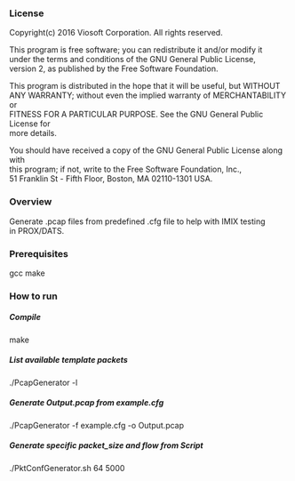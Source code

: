 
### License
  Copyright(c) 2016 Viosoft Corporation.
  All rights reserved.

  This program is free software; you can redistribute it and/or modify it  
  under the terms and conditions of the GNU General Public License,  
  version 2, as published by the Free Software Foundation.  

  This program is distributed in the hope that it will be useful, but WITHOUT  
  ANY WARRANTY; without even the implied warranty of MERCHANTABILITY or  
  FITNESS FOR A PARTICULAR PURPOSE.  See the GNU General Public License for  
  more details.  

  You should have received a copy of the GNU General Public License along with  
  this program; if not, write to the Free Software Foundation, Inc.,  
  51 Franklin St - Fifth Floor, Boston, MA 02110-1301 USA.  
  
  
### Overview
Generate .pcap files from predefined .cfg file to help with IMIX testing  
in PROX/DATS.

### Prerequisites
gcc
make

### How to run
##### Compile
make  
  
  
##### List available template packets
./PcapGenerator -l


##### Generate Output.pcap from example.cfg
./PcapGenerator -f example.cfg -o Output.pcap


##### Generate specific packet_size and flow from Script
./PktConfGenerator.sh 64 5000
